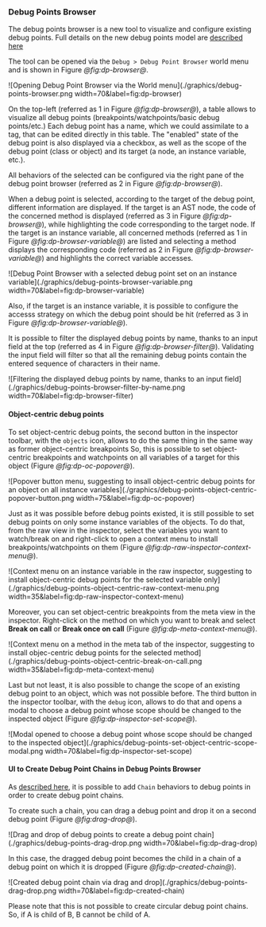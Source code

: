 ### Debug Points Browser

The debug points browser is a new tool to visualize and configure existing debug points.
Full details on the new debug points model are [described here](../basics/debug-points.md)

The tool can be opened via the `Debug > Debug Point Browser` world menu and is shown in Figure *@fig:dp-browser@*.

![Opening Debug Point Browser via the World menu](./graphics/debug-points-browser.png width=70&label=fig:dp-browser)

On the top-left (referred as 1 in Figure *@fig:dp-browser@*), a table allows to visualize all debug points (breakpoints/watchpoints/basic debug points/etc.)
Each debug point has a name, which we could assimilate to a tag, that can be edited directly in this table.
The "enabled" state of the debug point is also displayed via a checkbox, as well as the scope of the debug point (class or object) and its target (a node, an instance variable, etc.).

All behaviors of the selected can be configured via the right pane of the debug point browser (referred as 2 in Figure *@fig:dp-browser@*).

When a debug point is selected, according to the target of the debug point, different information are displayed.
If the target is an AST node, the code of the concerned method is displayed (referred as 3 in Figure *@fig:dp-browser@*), while highlighting the code corresponding to the target node.
If the target is an instance variable, all concerned methods (referred as 1 in Figure *@fig:dp-browser-variable@*) are listed and selecting a method displays the corresponding code (referred as 2 in Figure *@fig:dp-browser-variable@*) and highlights the correct variable accesses.

![Debug Point Browser with a selected debug point set on an instance variable](./graphics/debug-points-browser-variable.png width=70&label=fig:dp-browser-variable)

Also, if the target is an instance variable, it is possible to configure the accesss strategy on which the debug point should be hit (referred as 3 in Figure *@fig:dp-browser-variable@*).

It is possible to filter the displayed debug points by name, thanks to an input field at the top (referred as 4 in Figure *@fig:dp-browser-filter@*). Validating the input field will filter so that all the remaining debug points contain the entered sequence of characters in their name.

![Filtering the displayed debug points by name, thanks to an input field](./graphics/debug-points-browser-filter-by-name.png width=70&label=fig:dp-browser-filter)

#### Object-centric debug points

To set object-centric debug points, the second button in the inspector toolbar, with the `objects` icon, allows to do the same thing in the same way as former object-centric breakpoints So, this is possible to set object-centric breakpoints and watchpoints on all variables of a target for this object (Figure *@fig:dp-oc-popover@*).

![Popover button menu, suggesting to insall object-centric debug points for an object on all instance variables](./graphics/debug-points-object-centric-popover-button.png width=75&label=fig:dp-oc-popover)

Just as it was possible before debug points existed, it is still possible to set debug points on only some instance variables of the objects.
To do that, from the raw view in the inspector, select the variables you want to watch/break on and right-click to open a context menu to install breakpoints/watchpoints on them (Figure *@fig:dp-raw-inspector-context-menu@*).

![Context menu on an instance variable in the raw inspector, suggesting to install object-centric debug points for the selected variable only](./graphics/debug-points-object-centric-raw-context-menu.png width=35&label=fig:dp-raw-inspector-context-menu)

Moreover, you can set object-centric breakpoints from the meta view in the inspector. Right-click on the method on which you want to break and select **Break on call** or **Break once on call** (Figure *@fig:dp-meta-context-menu@*).

![Context menu on a method in the meta tab of the inspector, suggesting to install objec-centric debug points for the selected method](./graphics/debug-points-object-centric-break-on-call.png width=35&label=fig:dp-meta-context-menu)

Last but not least, it is also possible to change the scope of an existing debug point to an object, which was not possible before.
The third button in the inspector toolbar, with the `debug` icon, allows to do that and opens a modal to choose a debug point whose scope should be changed to the inspected object (Figure *@fig:dp-inspector-set-scope@*).

![Modal opened to choose a debug point whose scope should be changed to the inspected object](./graphics/debug-points-set-object-centric-scope-modal.png width=70&label=fig:dp-inspector-set-scope)

#### UI to Create Debug Point Chains in Debug Points Browser

As [described here](../basics/debug-points.md), it is possible to add `Chain` behaviors to debug points in order to create debug point chains.

To create such a chain, you can drag a debug point and drop it on a second debug point (Figure *@fig:drag-drop@*).

![Drag and drop of debug points to create a debug point chain](./graphics/debug-points-drag-drop.png width=70&label=fig:dp-drag-drop)

In this case, the dragged debug point becomes the child in a chain of a debug point on which it is dropped (Figure *@fig:dp-created-chain@*).

![Created debug point chain via drag and drop](./graphics/debug-points-drag-drop.png width=70&label=fig:dp-created-chain)

Please note that this is not possible to create circular debug point chains. So, if A is child of B, B cannot be child of A.




